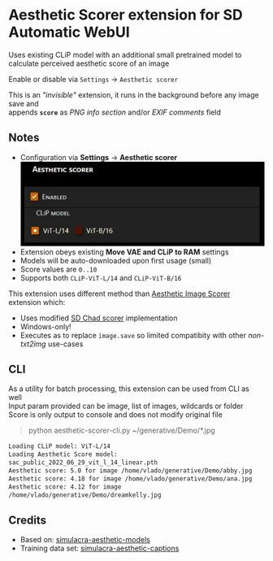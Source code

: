 # Aesthetic Scorer extension for SD Automatic WebUI

Uses existing CLiP model with an additional small pretrained model to calculate perceived aesthetic score of an image  

Enable or disable via `Settings` -> `Aesthetic scorer`  

This is an *"invisible"* extension, it runs in the background before any image save and  
appends **`score`** as *PNG info section* and/or *EXIF comments* field

## Notes

- Configuration via **Settings** &rarr; **Aesthetic scorer**  
  ![screenshot](aesthetic-scorer.jpg)
- Extension obeys existing **Move VAE and CLiP to RAM** settings
- Models will be auto-downloaded upon first usage (small)
- Score values are `0..10`  
- Supports both `CLiP-ViT-L/14` and `CLiP-ViT-B/16`

This extension uses different method than [Aesthetic Image Scorer](https://github.com/tsngo/stable-diffusion-webui-aesthetic-image-scorer) extension which:
- Uses modified [SD Chad scorer](https://github.com/AUTOMATIC1111/stable-diffusion-webui/discussions/1831) implementation
- Windows-only!
- Executes as to replace `image.save` so limited compatibity with other *non-txt2img* use-cases

## CLI

As a utility for batch processing, this extension can be used from CLI as well  
Input param provided can be image, list of images, wildcards or folder  
Score is only output to console and does not modify original file  

> python aesthetic-scorer-cli.py ~/generative/Demo/*.jpg

    Loading CLiP model: ViT-L/14
    Loading Aesthetic Score model: sac_public_2022_06_29_vit_l_14_linear.pth
    Aesthetic score: 5.0 for image /home/vlado/generative/Demo/abby.jpg
    Aesthetic score: 4.18 for image /home/vlado/generative/Demo/ana.jpg
    Aesthetic score: 4.12 for image /home/vlado/generative/Demo/dreamkelly.jpg

## Credits

- Based on: [simulacra-aesthetic-models](https://github.com/crowsonkb/simulacra-aesthetic-models)  
- Training data set: [simulacra-aesthetic-captions](https://github.com/JD-P/simulacra-aesthetic-captions)  
